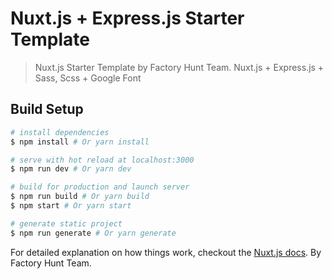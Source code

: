 # Nuxt.js + Express.js Starter Template

> Nuxt.js Starter Template by Factory Hunt Team.
> Nuxt.js + Express.js + Sass, Scss + Google Font

## Build Setup

``` bash
# install dependencies
$ npm install # Or yarn install

# serve with hot reload at localhost:3000
$ npm run dev # Or yarn dev

# build for production and launch server
$ npm run build # Or yarn build
$ npm start # Or yarn start

# generate static project
$ npm run generate # Or yarn generate
```

For detailed explanation on how things work, checkout the [Nuxt.js docs](https://github.com/nuxt/nuxt.js).
By Factory Hunt Team.
